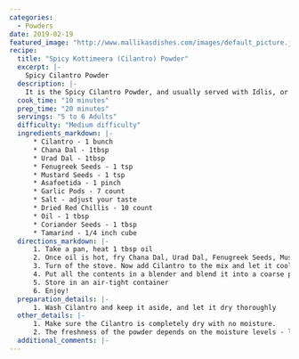 ```yaml
--- 
categories: 
  - Powders
date: 2019-02-19
featured_image: "http://www.mallikasdishes.com/images/default_picture.jpg"
recipe:
  title: "Spicy Kottimeera (Cilantro) Powder"
  excerpt: |-
    Spicy Cilantro Powder
  description: |-
    It is the Spicy Cilantro Powder, and usually served with Idlis, or Rotis.
  cook_time: "10 minutes"
  prep_time: "20 minutes"
  servings: "5 to 6 Adults"
  difficulty: "Medium difficulty"
  ingredients_markdown: |-
      * Cilantro - 1 bunch
      * Chana Dal - 1tbsp
      * Urad Dal - 1tbsp
      * Fenugreek Seeds - 1 tsp
      * Mustard Seeds - 1 tsp
      * Asafoetida - 1 pinch
      * Garlic Pods - 7 count
      * Salt - adjust your taste
      * Dried Red Chillis - 10 count
      * Oil - 1 tbsp
      * Coriander Seeds - 1 tbsp
      * Tamarind - 1/4 inch cube
  directions_markdown: |-
      1. Take a pan, heat 1 tbsp oil
      2. Once oil is hot, fry Chana Dal, Urad Dal, Fenugreek Seeds, Mustard Seeds, Asafoetida, Garlic Pods, and Red Chillis under medium flame 
      3. Turn of the stove. Now add Cilantro to the mix and let it cool.
      4. Put all the contents in a blender and blend it into a coarse powder.
      5. Store in an air-tight container
      6. Enjoy!
  preparation_details: |-
      1. Wash Cilantro and keep it aside, and let it dry thoroughly
  other_details: |-
      1. Make sure the Cilantro is completely dry with no moisture.
      2. The freshness of the powder depends on the moisture levels - less moisture stays fresh longer!
  additional_comments: |-
---
```


